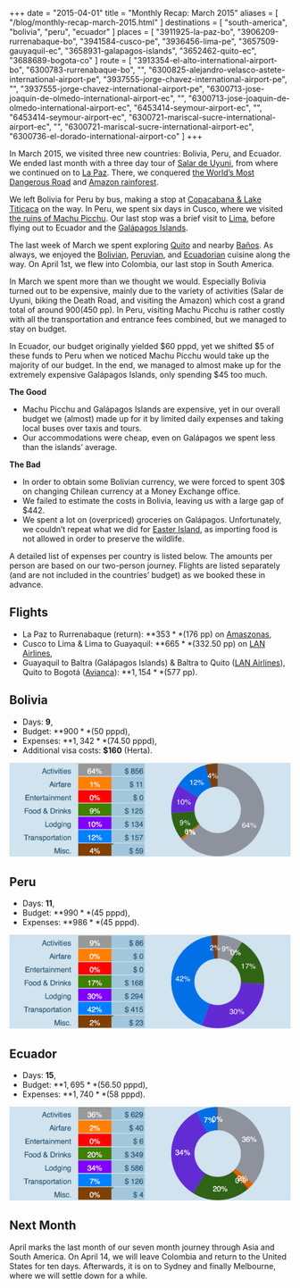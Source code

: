 +++
date    = "2015-04-01"
title   = "Monthly Recap: March 2015"
aliases = [ "/blog/monthly-recap-march-2015.html" ]
destinations = [ "south-america", "bolivia", "peru", "ecuador" ]
places  = [
  "3911925-la-paz-bo", "3906209-rurrenabaque-bo", "3941584-cusco-pe",
  "3936456-lima-pe", "3657509-gauyaquil-ec", "3658931-galapagos-islands",
  "3652462-quito-ec", "3688689-bogota-co"
]
route = [
  "3913354-el-alto-international-airport-bo",
  "6300783-rurrenabaque-bo",
  "",
  "6300825-alejandro-velasco-astete-international-airport-pe",
  "3937555-jorge-chavez-international-airport-pe",
  "",
  "3937555-jorge-chavez-international-airport-pe",
  "6300713-jose-joaquin-de-olmedo-international-airport-ec",
  "",
  "6300713-jose-joaquin-de-olmedo-international-airport-ec",
  "6453414-seymour-airport-ec",
  "",
  "6453414-seymour-airport-ec",
  "6300721-mariscal-sucre-international-airport-ec",
  "",
  "6300721-mariscal-sucre-international-airport-ec",
  "6300736-el-dorado-international-airport-co"
]
+++

In March 2015, we visited three new countries: Bolivia, Peru, and Ecuador. We ended last month with a three day tour of [Salar de Uyuni](/blog/surreal-salar-de-uyuni.html), from where we continued on to [La Paz](/blog/la-paz-the-worlds-highest-capital-city.html). There, we conquered [the World’s Most Dangerous Road](/blog/biking-the-worlds-most-dangerous-road.html) and [Amazon rainforest](/blog/the-bolivian-amazon.html).
<!--more-->
We left Bolivia for Peru by bus, making a stop at [Copacabana & Lake Titicaca](/blog/copacabana-and-lake-titicaca-en-route-to-peru.html) on the way. In Peru, we spent six days in Cusco, where we visited [the ruins of Machu Picchu](/blog/the-ruins-of-machu-picchu.html). Our last stop was a brief visit to [Lima](/blog/old-and-new-lima.html), before flying out to Ecuador and the [Galápagos Islands](/blog/wildlife-on-the-galapagos.html).

The last week of March we spent exploring [Quito](/blog/equatorial-quito.html) and nearby [Baños](/blog/swinging-banos.html). As always, we enjoyed the [Bolivian](/blog/bolivia-potato-empire.html), [Peruvian](/blog/beyond-ceviche.html), and [Ecuadorian](/blog/ecuadorian-cuisine.html) cuisine along the way. On April 1st, we flew into Colombia, our last stop in South America.

In March we spent more than we thought we would. Especially Bolivia turned out to be expensive, mainly due to the variety of activities (Salar de Uyuni, biking the Death Road, and visiting the Amazon) which cost a grand total of around $900 ($450 pp). In Peru, visiting Machu Picchu is rather costly with all the transportation and entrance fees combined, but we managed to stay on budget.

In Ecuador, our budget originally yielded $60 pppd, yet we shifted $5 of these funds to Peru when we noticed Machu Picchu would take up the majority of our budget. In the end, we managed to almost make up for the extremely expensive Galápagos Islands, only spending $45 too much.

**The Good**

* Machu Picchu and Galápagos Islands are expensive, yet in our overall budget we (almost) made up for it by limited daily expenses and taking local buses over taxis and tours.
* Our accommodations were cheap, even on Galápagos we spent less than the islands’ average.

**The Bad**

* In order to obtain some Bolivian currency, we were forced to spent 30$ on changing Chilean currency at a Money Exchange office.
* We failed to estimate the costs in Bolivia, leaving us with a large gap of $442.
* We spent a lot on (overpriced) groceries on Galápagos. Unfortunately, we couldn’t repeat what we did for [Easter Island](/blog/the-next-extreme.html), as importing food is not allowed in order to preserve the wildlife.

A detailed list of expenses per country is listed below. The amounts per person are based on our two-person journey. Flights are listed separately (and are not included in the countries’ budget) as we booked these in advance.

## Flights
* La Paz to Rurrenabaque (return): **$353** ($176 pp) on [Amaszonas](http://www.amaszonas.com/),
* Cusco to Lima & Lima to Guayaquil: **$665** ($332.50 pp) on [LAN Airlines](http://www.lan.com/),
* Guayaquil to Baltra (Galápagos Islands) & Baltra to Quito ([LAN Airlines](http://www.lan.com/)), Quito to Bogotá ([Avianca](http://www.avianca.com/)): **$1,154** ($577 pp).

## Bolivia
* Days: **9**,
* Budget: **$900** ($50 pppd),
* Expenses: **$1,342** ($74.50 pppd),
* Additional visa costs: **$160** (Herta).

<span class="img-thumbnail">![Expenses Breakdown](/uploads/budget-bolivia.png)</span>

## Peru
* Days: **11**,
* Budget: **$990** ($45 pppd),
* Expenses: **$986** ($45 pppd).

<span class="img-thumbnail">![Expenses Breakdown](/uploads/budget-peru.png)</span>

## Ecuador
* Days: **15**,
* Budget: **$1,695** ($56.50 pppd),
* Expenses: **$1,740** ($58 pppd).

<span class="img-thumbnail">![Expenses Breakdown](/uploads/budget-ecuador.png)</span>

## Next Month
April marks the last month of our seven month journey through Asia and South America. On April 14, we will leave Colombia and return to the United States for ten days. Afterwards, it is on to Sydney and finally Melbourne, where we will settle down for a while.